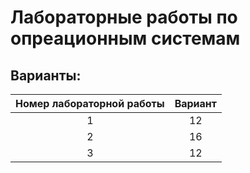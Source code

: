# Лабораторные работы по опреационным системам
## Варианты:
| Номер лабораторной работы | Вариант |
|:-------------------------:|:-------:|
|              1            |    12   |
|              2            |    16   |
|              3            |    12   |
